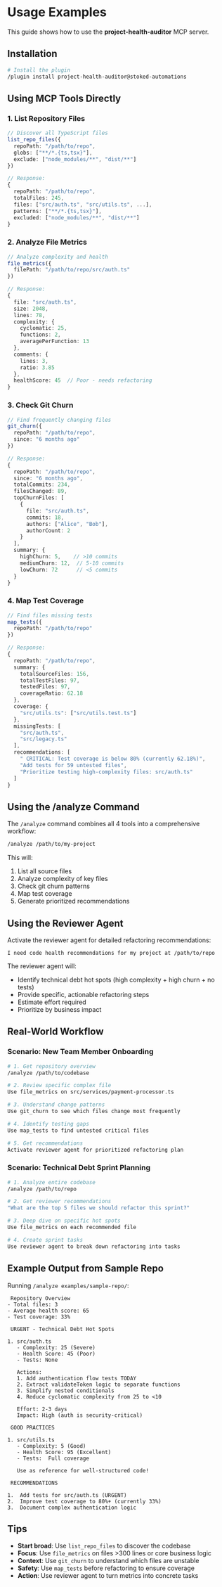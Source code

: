 # Usage Examples

This guide shows how to use the **project-health-auditor** MCP server.

## Installation

```bash
# Install the plugin
/plugin install project-health-auditor@stoked-automations
```

## Using MCP Tools Directly

### 1. List Repository Files

```typescript
// Discover all TypeScript files
list_repo_files({
  repoPath: "/path/to/repo",
  globs: ["**/*.{ts,tsx}"],
  exclude: ["node_modules/**", "dist/**"]
})

// Response:
{
  repoPath: "/path/to/repo",
  totalFiles: 245,
  files: ["src/auth.ts", "src/utils.ts", ...],
  patterns: ["**/*.{ts,tsx}"],
  excluded: ["node_modules/**", "dist/**"]
}
```

### 2. Analyze File Metrics

```typescript
// Analyze complexity and health
file_metrics({
  filePath: "/path/to/repo/src/auth.ts"
})

// Response:
{
  file: "src/auth.ts",
  size: 2048,
  lines: 78,
  complexity: {
    cyclomatic: 25,
    functions: 2,
    averagePerFunction: 13
  },
  comments: {
    lines: 3,
    ratio: 3.85
  },
  healthScore: 45  // Poor - needs refactoring
}
```

### 3. Check Git Churn

```typescript
// Find frequently changing files
git_churn({
  repoPath: "/path/to/repo",
  since: "6 months ago"
})

// Response:
{
  repoPath: "/path/to/repo",
  since: "6 months ago",
  totalCommits: 234,
  filesChanged: 89,
  topChurnFiles: [
    {
      file: "src/auth.ts",
      commits: 18,
      authors: ["Alice", "Bob"],
      authorCount: 2
    }
  ],
  summary: {
    highChurn: 5,    // >10 commits
    mediumChurn: 12,  // 5-10 commits
    lowChurn: 72      // <5 commits
  }
}
```

### 4. Map Test Coverage

```typescript
// Find files missing tests
map_tests({
  repoPath: "/path/to/repo"
})

// Response:
{
  repoPath: "/path/to/repo",
  summary: {
    totalSourceFiles: 156,
    totalTestFiles: 97,
    testedFiles: 97,
    coverageRatio: 62.18
  },
  coverage: {
    "src/utils.ts": ["src/utils.test.ts"]
  },
  missingTests: [
    "src/auth.ts",
    "src/legacy.ts"
  ],
  recommendations: [
    " CRITICAL: Test coverage is below 80% (currently 62.18%)",
    "Add tests for 59 untested files",
    "Prioritize testing high-complexity files: src/auth.ts"
  ]
}
```

## Using the /analyze Command

The `/analyze` command combines all 4 tools into a comprehensive workflow:

```bash
/analyze /path/to/my-project
```

This will:
1. List all source files
2. Analyze complexity of key files
3. Check git churn patterns
4. Map test coverage
5. Generate prioritized recommendations

## Using the Reviewer Agent

Activate the reviewer agent for detailed refactoring recommendations:

```
I need code health recommendations for my project at /path/to/repo
```

The reviewer agent will:
- Identify technical debt hot spots (high complexity + high churn + no tests)
- Provide specific, actionable refactoring steps
- Estimate effort required
- Prioritize by business impact

## Real-World Workflow

### Scenario: New Team Member Onboarding

```bash
# 1. Get repository overview
/analyze /path/to/codebase

# 2. Review specific complex file
Use file_metrics on src/services/payment-processor.ts

# 3. Understand change patterns
Use git_churn to see which files change most frequently

# 4. Identify testing gaps
Use map_tests to find untested critical files

# 5. Get recommendations
Activate reviewer agent for prioritized refactoring plan
```

### Scenario: Technical Debt Sprint Planning

```bash
# 1. Analyze entire codebase
/analyze /path/to/repo

# 2. Get reviewer recommendations
"What are the top 5 files we should refactor this sprint?"

# 3. Deep dive on specific hot spots
Use file_metrics on each recommended file

# 4. Create sprint tasks
Use reviewer agent to break down refactoring into tasks
```

## Example Output from Sample Repo

Running `/analyze examples/sample-repo/`:

```
 Repository Overview
- Total files: 3
- Average health score: 65
- Test coverage: 33%

 URGENT - Technical Debt Hot Spots

1. src/auth.ts
   - Complexity: 25 (Severe) 
   - Health Score: 45 (Poor)
   - Tests: None 

   Actions:
   1. Add authentication flow tests TODAY
   2. Extract validateToken logic to separate functions
   3. Simplify nested conditionals
   4. Reduce cyclomatic complexity from 25 to <10

   Effort: 2-3 days
   Impact: High (auth is security-critical)

 GOOD PRACTICES

1. src/utils.ts
   - Complexity: 5 (Good)
   - Health Score: 95 (Excellent)
   - Tests:  Full coverage

   Use as reference for well-structured code!

 RECOMMENDATIONS

1.  Add tests for src/auth.ts (URGENT)
2. ️ Improve test coverage to 80%+ (currently 33%)
3.  Document complex authentication logic
```

## Tips

- **Start broad**: Use `list_repo_files` to discover the codebase
- **Focus**: Use `file_metrics` on files >300 lines or core business logic
- **Context**: Use `git_churn` to understand which files are unstable
- **Safety**: Use `map_tests` before refactoring to ensure coverage
- **Action**: Use reviewer agent to turn metrics into concrete tasks
